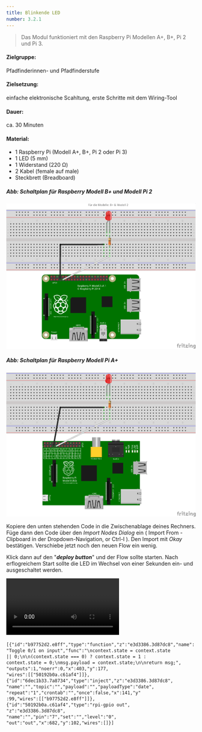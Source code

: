 ```yaml
---
title: Blinkende LED
number: 3.2.1
---
```

> Das Modul funktioniert mit den Raspberry Pi Modellen A+, B+, Pi 2  und Pi 3.

#### Zielgruppe:
Pfadfinderinnen- und Pfadfinderstufe

#### Zielsetzung:
einfache elektronische Scahltung, erste Schritte mit dem Wiring-Tool

#### Dauer:
ca. 30 Minuten

#### Material:
- 1 Raspberry Pi (Modell A+, B+, Pi 2 oder Pi 3)
- 1 LED (5 mm)
- 1 Widerstand (220 &#8486;)
- 2 Kabel (female auf male)
- Steckbrett (Breadboard)

##### Abb: Schaltplan für Raspberry Modell B+ und Modell Pi 2
![Schaltplan LED & Raspberry Modell Pi 2](images/fritzing/blinking_Steckplatine.png)

##### Abb: Schaltplan für Raspberry Modell Pi A+
![Schaltplan LED & Raspberry Modell Pi A+](images/fritzing/blinking_Modell_B_Steckplatine.png)

Kopiere den unten stehenden Code in die Zwischenablage deines Rechners. Füge dann den Code über den _Import Nodes Dialog_ ein ( Import From - Clipboard in der Dropdown-Navigation, or Ctrl-I ). Den Import mit _Okay_ bestätigen. Verschiebe jetzt noch den neuen Flow ein wenig.

Klick dann auf den "**_deploy button_**" und der Flow sollte starten.
Nach erflogreichem Start sollte die LED im Wechsel von einer Sekunden ein- und ausgeschaltet werden.

<video controls="controls">
  <source type="video/mp4" src="videos/nodered_import.mp4"></source>
  <source type="video/webm" src="videos/nodered_import.webm"></source>
  <p>Your browser does not support the video element.</p>
</video>

```
[{"id":"b97752d2.e8ff","type":"function","z":"e3d3386.3d87dc8","name":
"Toggle 0/1 on input","func":"\ncontext.state = context.state
|| 0;\n\n(context.state === 0) ? context.state = 1 :
context.state = 0;\nmsg.payload = context.state;\n\nreturn msg;",
"outputs":1,"noerr":0,"x":403,"y":177,
"wires":[["50192b0a.c61af4"]]},
{"id":"6dec1b33.7a8734","type":"inject","z":"e3d3386.3d87dc8",
"name":"","topic":"","payload":"","payloadType":"date",
"repeat":"1","crontab":"","once":false,"x":141,"y"
:99,"wires":[["b97752d2.e8ff"]]},
{"id":"50192b0a.c61af4","type":"rpi-gpio out",
"z":"e3d3386.3d87dc8",
"name":"","pin":"7","set":"","level":"0",
"out":"out","x":682,"y":102,"wires":[]}]
```
